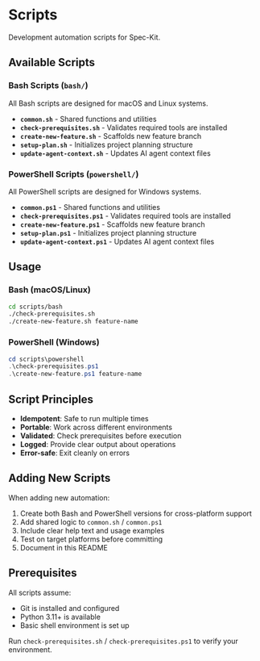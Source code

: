 # Scripts

Development automation scripts for Spec-Kit.

## Available Scripts

### Bash Scripts (`bash/`)

All Bash scripts are designed for macOS and Linux systems.

- **`common.sh`** - Shared functions and utilities
- **`check-prerequisites.sh`** - Validates required tools are installed
- **`create-new-feature.sh`** - Scaffolds new feature branch
- **`setup-plan.sh`** - Initializes project planning structure
- **`update-agent-context.sh`** - Updates AI agent context files

### PowerShell Scripts (`powershell/`)

All PowerShell scripts are designed for Windows systems.

- **`common.ps1`** - Shared functions and utilities
- **`check-prerequisites.ps1`** - Validates required tools are installed
- **`create-new-feature.ps1`** - Scaffolds new feature branch
- **`setup-plan.ps1`** - Initializes project planning structure
- **`update-agent-context.ps1`** - Updates AI agent context files

## Usage

### Bash (macOS/Linux)

```bash
cd scripts/bash
./check-prerequisites.sh
./create-new-feature.sh feature-name
```

### PowerShell (Windows)

```powershell
cd scripts\powershell
.\check-prerequisites.ps1
.\create-new-feature.ps1 feature-name
```

## Script Principles

- **Idempotent**: Safe to run multiple times
- **Portable**: Work across different environments
- **Validated**: Check prerequisites before execution
- **Logged**: Provide clear output about operations
- **Error-safe**: Exit cleanly on errors

## Adding New Scripts

When adding new automation:

1. Create both Bash and PowerShell versions for cross-platform support
2. Add shared logic to `common.sh` / `common.ps1`
3. Include clear help text and usage examples
4. Test on target platforms before committing
5. Document in this README

## Prerequisites

All scripts assume:
- Git is installed and configured
- Python 3.11+ is available
- Basic shell environment is set up

Run `check-prerequisites.sh` / `check-prerequisites.ps1` to verify your environment.
